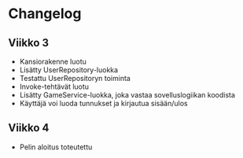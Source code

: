 # Changelog

## Viikko 3

- Kansiorakenne luotu
- Lisätty UserRepository-luokka
- Testattu UserRepositoryn toiminta
- Invoke-tehtävät luotu
- Lisätty GameService-luokka, joka vastaa sovelluslogiikan koodista
- Käyttäjä voi luoda tunnukset ja kirjautua sisään/ulos

## Viikko 4

- Pelin aloitus toteutettu
